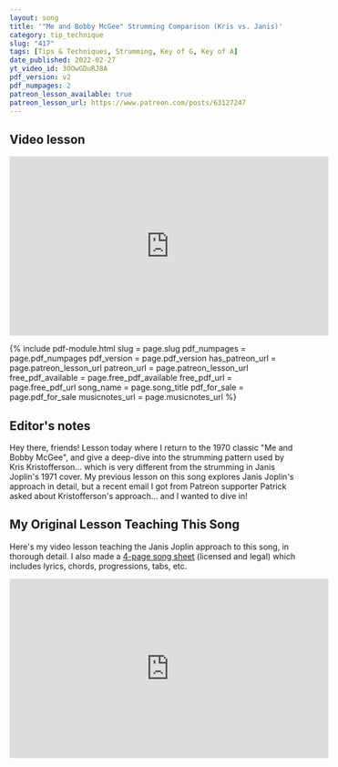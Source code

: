 ```yaml
---
layout: song
title: '"Me and Bobby McGee" Strumming Comparison (Kris vs. Janis)'
category: tip_technique
slug: "417"
tags: [Tips & Techniques, Strumming, Key of G, Key of A]
date_published: 2022-02-27
yt_video_id: 3OOwGDuRJ8A
pdf_version: v2
pdf_numpages: 2
patreon_lesson_available: true
patreon_lesson_url: https://www.patreon.com/posts/63127247
---
```


## Video lesson

<iframe width="560" height="315" src="https://www.youtube.com/embed/{{page.yt_video_id}}" frameborder="0" allow="accelerometer; autoplay; encrypted-media; gyroscope; picture-in-picture" allowfullscreen></iframe>

{% include pdf-module.html slug = page.slug pdf_numpages = page.pdf_numpages pdf_version = page.pdf_version has_patreon_url = page.patreon_lesson_url patreon_url = page.patreon_lesson_url free_pdf_available = page.free_pdf_available free_pdf_url = page.free_pdf_url song_name = page.song_title pdf_for_sale = page.pdf_for_sale musicnotes_url = page.musicnotes_url %}

## Editor's notes

Hey there, friends! Lesson today where I return to the 1970 classic "Me and Bobby McGee", and give a deep-dive into the strumming pattern used by Kris Kristofferson... which is very different from the strumming in Janis Joplin's 1971 cover. My previous lesson on this song explores Janis Joplin's approach in detail, but a recent email I got from Patreon supporter Patrick asked about Kristofferson's approach... and I wanted to dive in!

## My Original Lesson Teaching This Song

Here's my video lesson teaching the Janis Joplin approach to this song, in thorough detail. I also made a [4-page song sheet](https://www.musicnotes.com/l/CTtM8) (licensed and legal) which includes lyrics, chords, progressions, tabs, etc.

<iframe width="560" height="315" src="https://www.youtube.com/embed/SSv0ZxZQnxs" frameborder="0" allow="accelerometer; autoplay; encrypted-media; gyroscope; picture-in-picture" allowfullscreen></iframe>
